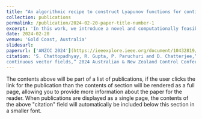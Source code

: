 ```yaml
---
title: "An algorithmic recipe to construct Lyapunov functions for continuous vector fields"
collection: publications
permalink: /publication/2024-02-20-paper-title-number-1
excerpt: 'In this work, we introduce a novel and computationally feasible approach to construct Lyapunov functions for equilibria of nonlinear continuous vector fields.'
date: 2024-02-20
venue: 'Gold Coast, Australia'
slidesurl: 
paperurl: ['ANZCC 2024'](https://ieeexplore.ieee.org/document/10432819/)
citation: 'S. Chattopadhyay, R. Gupta, P. Paruchuri and D. Chatterjee,“An algorithmic recipe to construct Lyapunov functions for
continuous vector fields,” 2024 Australian & New Zealand Control Conference'
---
```


The contents above will be part of a list of publications, if the user clicks the link for the publication than the contents of section will be rendered as a full page, allowing you to provide more information about the paper for the reader. When publications are displayed as a single page, the contents of the above "citation" field will automatically be included below this section in a smaller font.
